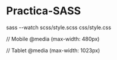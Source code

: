 # Practica-SASS

<!-- CSS de Bootstrap -->
<link href="https://cdn.jsdelivr.net/npm/bootstrap@5.3.6/dist/css/bootstrap.min.css" rel="stylesheet">

<!-- JS de Bootstrap -->
<script src="https://cdn.jsdelivr.net/npm/bootstrap@5.3.6/dist/js/bootstrap.bundle.min.js"></script>

<!-- Comando de compilación -->
sass --watch scss/style.scss css/style.css

// Mobile
@media (max-width: 480px)

// Tablet
@media (max-width: 1023px)
